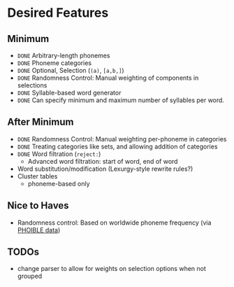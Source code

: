 # Desired Features

## Minimum

- `DONE` Arbitrary-length phonemes
- `DONE` Phoneme categories
- `DONE` Optional, Selection (`(a)`, `[a,b,]`)
- `DONE` Randomness Control: Manual weighting of components in selections
- `DONE` Syllable-based word generator
- `DONE` Can specify minimum and maximum number of syllables per word.

## After Minimum

- `DONE` Randomness Control: Manual weighting per-phoneme in categories
- `DONE` Treating categories like sets, and allowing addition of categories
- `DONE` Word filtration (`reject:`)
  - Advanced word filtration: start of word, end of word
- Word substitution/modification (Lexurgy-style rewrite rules?)
- Cluster tables
  - phoneme-based only

## Nice to Haves

- Randomness control: Based on worldwide phoneme frequency (via [PHOIBLE data](https://phoible.org/))

## TODOs

- change parser to allow for weights on selection options when not grouped
